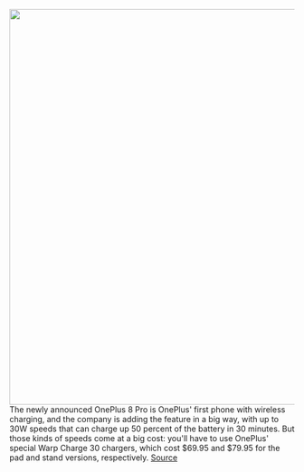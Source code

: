 <img src='https://cdn.vox-cdn.com/thumbor/G8yLof2KhhUBzguv3zldc3Du0UE=/0x0:2040x1360/1200x800/filters:focal(857x517:1183x843)/cdn.vox-cdn.com/uploads/chorus_image/image/66650812/vpavic_042008_3966_0046.0.jpg' width='700px' /><br/>
The newly announced OnePlus 8 Pro is OnePlus' first phone with wireless charging, and the company is adding the feature in a big way, with up to 30W speeds that can charge up 50 percent of the battery in 30 minutes. But those kinds of speeds come at a big cost: you'll have to use OnePlus' special Warp Charge 30 chargers, which cost $69.95 and $79.95 for the pad and stand versions, respectively.
<a href='https://www.theverge.com/2020/4/14/21219525/oneplus-8-wireless-charger-warp-price-specs-release-date'> Source <a/>